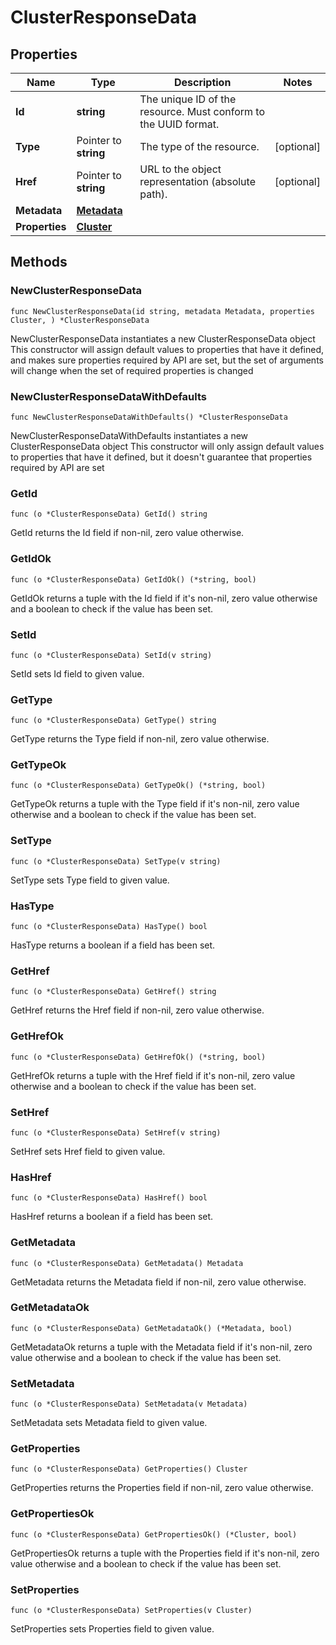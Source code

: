 # ClusterResponseData

## Properties

|Name | Type | Description | Notes|
|------------ | ------------- | ------------- | -------------|
|**Id** | **string** | The unique ID of the resource. Must conform to the UUID format.  | |
|**Type** | Pointer to **string** | The type of the resource. | [optional] |
|**Href** | Pointer to **string** | URL to the object representation (absolute path). | [optional] |
|**Metadata** | [**Metadata**](Metadata.md) |  | |
|**Properties** | [**Cluster**](Cluster.md) |  | |

## Methods

### NewClusterResponseData

`func NewClusterResponseData(id string, metadata Metadata, properties Cluster, ) *ClusterResponseData`

NewClusterResponseData instantiates a new ClusterResponseData object
This constructor will assign default values to properties that have it defined,
and makes sure properties required by API are set, but the set of arguments
will change when the set of required properties is changed

### NewClusterResponseDataWithDefaults

`func NewClusterResponseDataWithDefaults() *ClusterResponseData`

NewClusterResponseDataWithDefaults instantiates a new ClusterResponseData object
This constructor will only assign default values to properties that have it defined,
but it doesn't guarantee that properties required by API are set

### GetId

`func (o *ClusterResponseData) GetId() string`

GetId returns the Id field if non-nil, zero value otherwise.

### GetIdOk

`func (o *ClusterResponseData) GetIdOk() (*string, bool)`

GetIdOk returns a tuple with the Id field if it's non-nil, zero value otherwise
and a boolean to check if the value has been set.

### SetId

`func (o *ClusterResponseData) SetId(v string)`

SetId sets Id field to given value.


### GetType

`func (o *ClusterResponseData) GetType() string`

GetType returns the Type field if non-nil, zero value otherwise.

### GetTypeOk

`func (o *ClusterResponseData) GetTypeOk() (*string, bool)`

GetTypeOk returns a tuple with the Type field if it's non-nil, zero value otherwise
and a boolean to check if the value has been set.

### SetType

`func (o *ClusterResponseData) SetType(v string)`

SetType sets Type field to given value.

### HasType

`func (o *ClusterResponseData) HasType() bool`

HasType returns a boolean if a field has been set.

### GetHref

`func (o *ClusterResponseData) GetHref() string`

GetHref returns the Href field if non-nil, zero value otherwise.

### GetHrefOk

`func (o *ClusterResponseData) GetHrefOk() (*string, bool)`

GetHrefOk returns a tuple with the Href field if it's non-nil, zero value otherwise
and a boolean to check if the value has been set.

### SetHref

`func (o *ClusterResponseData) SetHref(v string)`

SetHref sets Href field to given value.

### HasHref

`func (o *ClusterResponseData) HasHref() bool`

HasHref returns a boolean if a field has been set.

### GetMetadata

`func (o *ClusterResponseData) GetMetadata() Metadata`

GetMetadata returns the Metadata field if non-nil, zero value otherwise.

### GetMetadataOk

`func (o *ClusterResponseData) GetMetadataOk() (*Metadata, bool)`

GetMetadataOk returns a tuple with the Metadata field if it's non-nil, zero value otherwise
and a boolean to check if the value has been set.

### SetMetadata

`func (o *ClusterResponseData) SetMetadata(v Metadata)`

SetMetadata sets Metadata field to given value.


### GetProperties

`func (o *ClusterResponseData) GetProperties() Cluster`

GetProperties returns the Properties field if non-nil, zero value otherwise.

### GetPropertiesOk

`func (o *ClusterResponseData) GetPropertiesOk() (*Cluster, bool)`

GetPropertiesOk returns a tuple with the Properties field if it's non-nil, zero value otherwise
and a boolean to check if the value has been set.

### SetProperties

`func (o *ClusterResponseData) SetProperties(v Cluster)`

SetProperties sets Properties field to given value.



